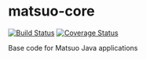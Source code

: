 # matsuo-core

[![Build Status](https://travis-ci.org/tunguski/matsuo-core.svg?branch=master)](https://travis-ci.org/tunguski/matsuo-core)
[![Coverage Status](https://coveralls.io/repos/tunguski/matsuo-core/badge.png?branch=master)](https://coveralls.io/r/tunguski/matsuo-core?branch=master)

Base code for Matsuo Java applications
